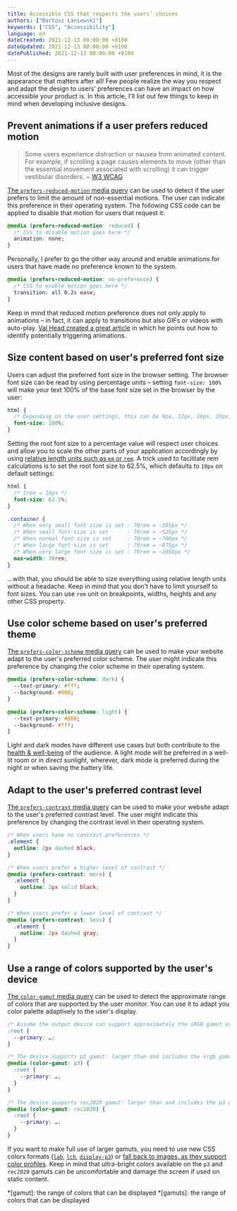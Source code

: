 ```yaml
---
title: Accessible CSS that respects the users’ choices
authors: ["Bartosz Łaniewski"]
keywords: ["CSS", "Accessibility"]
language: en
dateCreated: 2021-12-13 00:00:00 +0100
dateUpdated: 2021-12-13 00:00:00 +0100
datePublished: 2021-12-13 00:00:00 +0100
---
```


Most of the designs are rarely built with user preferences in mind, it is the appearance that matters after all! Few people realize the way you respect and adapt the design to users’ preferences can have an impact on how accessible your product is. In this article, I'll list out few things to keep in mind when developing inclusive designs.

## Prevent animations if a user prefers reduced motion

> Some users experience distraction or nausea from animated content. For example, if scrolling a page causes elements to move (other than the essential movement associated with scrolling) it can trigger vestibular disorders. ~ [W3 WCAG](https://www.w3.org/WAI/WCAG21/Techniques/css/C39)

[The `prefers-reduced-motion` media query](https://developer.mozilla.org/en-US/docs/Web/CSS/@media/prefers-reduced-motion) can be used to detect if the user prefers to limit the amount of non-essential motions. The user can indicate this preference in their operating system. The following CSS code can be applied to disable that motion for users that request it:

```css
@media (prefers-reduced-motion: reduced) {
  /* CSS to disable motion goes here */
  animation: none;
}
```

Personally, I prefer to go the other way around and enable animations for users that have made no preference known to the system.

```css
@media (prefers-reduced-motion: no-preference) {
  /* CSS to enable motion goes here */
  transition: all 0.2s ease;
}
```

Keep in mind that reduced motion preference does not only apply to animations – in fact, it can apply to transitions but also GIFs or videos with auto-play. [Val Head created a great article](https://alistapart.com/article/designing-safer-web-animation-for-motion-sensitivity/#section3) in which he points out how to identify potentially triggering animations.

## Size content based on user's preferred font size

Users can adjust the preferred font size in the browser setting. The browser font size can be read by using percentage units – setting `font-size: 100%` will make your text 100% of the base font size set in the browser by the user:

```css
html {
  /* Depending on the user settings, this can be 9px, 12px, 16px, 20px, 24px */
  font-size: 100%;
}
```

Setting the root font size to a percentage value will respect user choices and allow you to scale the other parts of your application accordingly by using [relative length units such as `em` or `rem`](https://developer.mozilla.org/en-US/docs/Learn/CSS/Building_blocks/Values_and_units#relative_length_units). A trick used to facilitate rem calculations is to set the root font size to 62.5%, which defaults to `10px` on default settings:

```css
html {
  /* 1rem = 10px */
  font-size: 62.5%;
}

.container {
  /* When very small font-size is set : 70rem = ~395px */
  /* When small font-size is set      : 70rem = ~525px */
  /* When normal font-size is set     : 70rem = ~700px */
  /* When large font-size is set      : 70rem = ~875px */
  /* When very large font-size is set : 70rem = ~1050px */
  max-width: 70rem;
}
```

…with that, you should be able to size everything using relative length units without a headache. Keep in mind that you don't have to limit yourself to font sizes. You can use `rem` unit on breakpoints, widths, heights and any other CSS property.

## Use color scheme based on user's preferred theme

[The `prefers-color-scheme` media query](https://developer.mozilla.org/en-US/docs/Web/CSS/@media/prefers-color-scheme) can be used to make your website adapt to the user's preferred color scheme. The user might indicate this preference by changing the color scheme in their operating system.

```css
@media (prefers-color-scheme: dark) {
  --text-primary: #fff;
  --background: #000;
}

@media (prefers-color-scheme: light) {
  --text-primary: #000;
  --background: #fff;
}
```

Light and dark modes have different use cases but both contribute to the [health & well-being](https://www.health.harvard.edu/staying-healthy/blue-light-has-a-dark-side) of the audience. A light mode will be preferred in a well-lit room or in direct sunlight, wherever, dark mode is preferred during the night or when saving the battery life.

## Adapt to the user's preferred contrast level

[The `prefers-contrast` media query](https://developer.mozilla.org/en-US/docs/Web/CSS/@media/prefers-contrast) can be used to make your website adapt to the user's preferred contrast level. The user might indicate this preference by changing the contrast level in their operating system.

```css
/* When users have no contrast preferences */
.element {
  outline: 2px dashed black;
}

/* When users prefer a higher level of contrast */
@media (prefers-contrast: more) {
  .element {
    outline: 2px solid black;
  }
}

/* When users prefer a lower level of contrast */
@media (prefers-contrast: less) {
  .element {
    outline: 2px dashed gray;
  }
}
```

## Use a range of colors supported by the user's device

[The `color-gamut` media query](https://developer.mozilla.org/en-US/docs/Web/CSS/@media/color-gamut) can be used to detect the approximate range of colors that are supported by the user monitor. You can use it to adapt you color palette adaptively to the user's display.

```css
/* Assume the output device can support approximately the sRGB gamut or more */
:root {
  --primary: …;
}

/* The device supports p3 gamut: larger than and includes the srgb gamut */
@media (color-gamut: p3) {
  :root {
    --primary: …;
  }
}

/* The device supports rec2020 gamut: larger than and includes the p3 gamut */
@media (color-gamut: rec2020) {
  :root {
    --primary: …;
  }
}
```

If you want to make full use of larger gamuts, you need to use new CSS colors formats ([`lab`](https://developer.mozilla.org/en-US/docs/Web/CSS/color_value/lab()), [`lch`](https://developer.mozilla.org/en-US/docs/Web/CSS/color_value/lch()), [`display-p3`](https://developer.mozilla.org/en-US/docs/Web/CSS/color_value/color())) or [fall back to images, as they support color profiles](https://twitter.com/panic/status/1106633444157607936). Keep in mind that ultra-bright colors available on the `p3` and `rec2020` gamuts can be uncomfortable and damage the screen if used on static content.

*[gamut]: the range of colors that can be displayed
*[gamuts]: the range of colors that can be displayed
